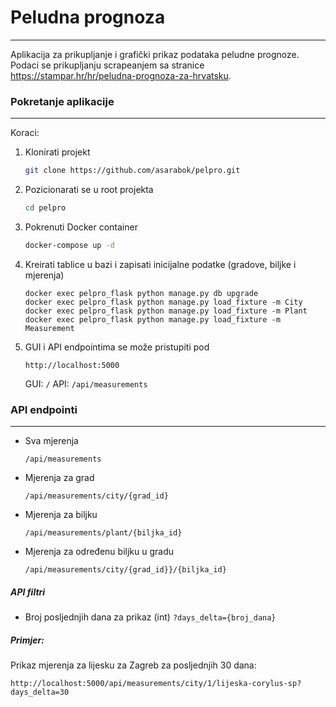 # Peludna prognoza
---
Aplikacija za prikupljanje i grafički prikaz podataka peludne prognoze. Podaci se prikupljanju scrapeanjem sa stranice https://stampar.hr/hr/peludna-prognoza-za-hrvatsku.

### Pokretanje aplikacije
---

Koraci:
1. Klonirati projekt
    ```bash
    git clone https://github.com/asarabok/pelpro.git
    ```
2. Pozicionarati se u root projekta
    ```bash
    cd pelpro
    ```
3. Pokrenuti Docker container
    ```bash
    docker-compose up -d
    ```
4. Kreirati tablice u bazi i zapisati inicijalne podatke (gradove, biljke i mjerenja)
    ```
    docker exec pelpro_flask python manage.py db upgrade
    docker exec pelpro_flask python manage.py load_fixture -m City
    docker exec pelpro_flask python manage.py load_fixture -m Plant
    docker exec pelpro_flask python manage.py load_fixture -m Measurement
    ```

5. GUI i API endpointima se može pristupiti pod
    ```
    http://localhost:5000
    ```
    GUI: `/`
    API: `/api/measurements`

### API endpointi
---

 - Sva mjerenja
    ```
    /api/measurements
    ```
 - Mjerenja za grad
    ```
    /api/measurements/city/{grad_id}
    ```
 - Mjerenja za biljku
    ```
    /api/measurements/plant/{biljka_id}
    ```
 - Mjerenja za određenu biljku u gradu
    ```
    /api/measurements/city/{grad_id}}/{biljka_id}
    ```

##### API filtri
 - Broj posljednjih dana za prikaz (int)  `?days_delta={broj_dana}`

##### Primjer:
Prikaz mjerenja za lijesku za Zagreb za posljednjih 30 dana:
```
http://localhost:5000/api/measurements/city/1/lijeska-corylus-sp?days_delta=30
```
